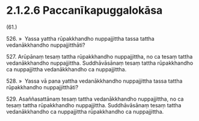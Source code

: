 # 2.1.2.6 Paccanīkapuggalokāsa

(61.)

526\. »  Yassa yattha rūpakkhandho nuppajjittha tassa tattha vedanākkhandho nuppajjitthāti?

527\. Arūpānaṃ tesaṃ tattha rūpakkhandho nuppajjittha, no ca tesaṃ tattha vedanākkhandho nuppajjittha. Suddhāvāsānaṃ tesaṃ tattha rūpakkhandho ca nuppajjittha vedanākkhandho ca nuppajjittha.

528\. »  Yassa vā pana yattha vedanākkhandho nuppajjittha tassa tattha rūpakkhandho nuppajjitthāti?

529\. Asaññasattānaṃ tesaṃ tattha vedanākkhandho nuppajjittha, no ca tesaṃ tattha rūpakkhandho nuppajjittha. Suddhāvāsānaṃ tesaṃ tattha vedanākkhandho ca nuppajjittha rūpakkhandho ca nuppajjittha.
